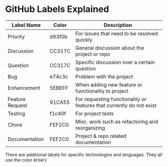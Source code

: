 # GitHub Labels Explained

<!-- For issues generated by script -->

| Label Name      	| Color  	| Description                                                          	|
|-----------------	|--------	|----------------------------------------------------------------------	|
| Priority        	| d93f0b 	| For issues that need to be resolved quickly                          	|
| Discussion      	| CC317C 	| General discussion about the project or repo                         	|
| Question        	| CC317C 	| Specific discussion over a certain question                          	|
| Bug             	| e74c3c 	| Problem with the project                                             	|
| Enhancement     	| 5EBEFF 	| When adding new feature or functionality to project                  	|
| Feature Request 	| 91CA55 	| For requesting functionality or features that currently do not exist 	|
| Testing         	| f1c40f 	| For project tests                                                    	|
| Chore           	| FEF2C0 	| Misc. work such as refactoring and reorganizing                      	|
| Documentation   	| FEF2C0 	| Project & repo related documentation                                 	|



<!-- Additional labels depending on technology preferences -->
There are additional labels for specific technologies and languages.
They all use the color `BFD4F2`
